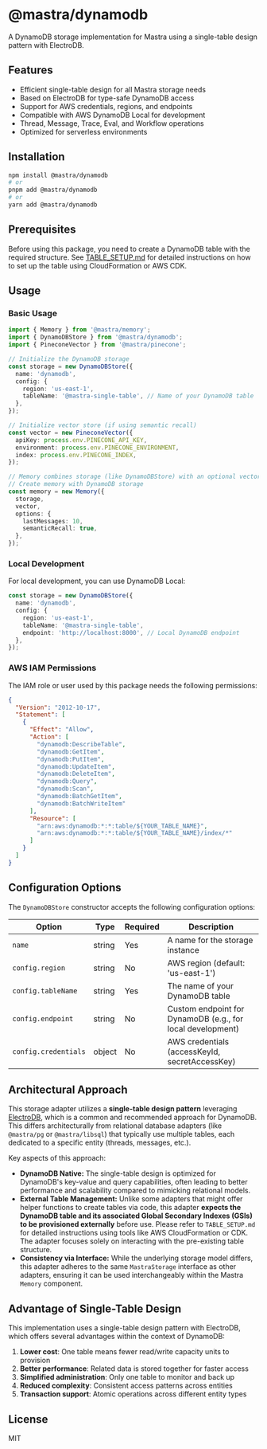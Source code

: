 # @mastra/dynamodb

A DynamoDB storage implementation for Mastra using a single-table design pattern with ElectroDB.

## Features

- Efficient single-table design for all Mastra storage needs
- Based on ElectroDB for type-safe DynamoDB access
- Support for AWS credentials, regions, and endpoints
- Compatible with AWS DynamoDB Local for development
- Thread, Message, Trace, Eval, and Workflow operations
- Optimized for serverless environments

## Installation

```bash
npm install @mastra/dynamodb
# or
pnpm add @mastra/dynamodb
# or
yarn add @mastra/dynamodb
```

## Prerequisites

Before using this package, you need to create a DynamoDB table with the required structure. See [TABLE_SETUP.md](./TABLE_SETUP.md) for detailed instructions on how to set up the table using CloudFormation or AWS CDK.

## Usage

### Basic Usage

```typescript
import { Memory } from '@mastra/memory';
import { DynamoDBStore } from '@mastra/dynamodb';
import { PineconeVector } from '@mastra/pinecone';

// Initialize the DynamoDB storage
const storage = new DynamoDBStore({
  name: 'dynamodb',
  config: {
    region: 'us-east-1',
    tableName: '@mastra-single-table', // Name of your DynamoDB table
  },
});

// Initialize vector store (if using semantic recall)
const vector = new PineconeVector({
  apiKey: process.env.PINECONE_API_KEY,
  environment: process.env.PINECONE_ENVIRONMENT,
  index: process.env.PINECONE_INDEX,
});

// Memory combines storage (like DynamoDBStore) with an optional vector store for recall
// Create memory with DynamoDB storage
const memory = new Memory({
  storage,
  vector,
  options: {
    lastMessages: 10,
    semanticRecall: true,
  },
});
```

### Local Development

For local development, you can use DynamoDB Local:

```typescript
const storage = new DynamoDBStore({
  name: 'dynamodb',
  config: {
    region: 'us-east-1',
    tableName: '@mastra-single-table',
    endpoint: 'http://localhost:8000', // Local DynamoDB endpoint
  },
});
```

### AWS IAM Permissions

The IAM role or user used by this package needs the following permissions:

```json
{
  "Version": "2012-10-17",
  "Statement": [
    {
      "Effect": "Allow",
      "Action": [
        "dynamodb:DescribeTable",
        "dynamodb:GetItem",
        "dynamodb:PutItem",
        "dynamodb:UpdateItem",
        "dynamodb:DeleteItem",
        "dynamodb:Query",
        "dynamodb:Scan",
        "dynamodb:BatchGetItem",
        "dynamodb:BatchWriteItem"
      ],
      "Resource": [
        "arn:aws:dynamodb:*:*:table/${YOUR_TABLE_NAME}",
        "arn:aws:dynamodb:*:*:table/${YOUR_TABLE_NAME}/index/*"
      ]
    }
  ]
}
```

## Configuration Options

The `DynamoDBStore` constructor accepts the following configuration options:

| Option               | Type   | Required | Description                                                |
| -------------------- | ------ | -------- | ---------------------------------------------------------- |
| `name`               | string | Yes      | A name for the storage instance                            |
| `config.region`      | string | No       | AWS region (default: 'us-east-1')                          |
| `config.tableName`   | string | Yes      | The name of your DynamoDB table                            |
| `config.endpoint`    | string | No       | Custom endpoint for DynamoDB (e.g., for local development) |
| `config.credentials` | object | No       | AWS credentials (accessKeyId, secretAccessKey)             |

## Architectural Approach

This storage adapter utilizes a **single-table design pattern** leveraging [ElectroDB](https://electrodb.dev/), which is a common and recommended approach for DynamoDB. This differs architecturally from relational database adapters (like `@mastra/pg` or `@mastra/libsql`) that typically use multiple tables, each dedicated to a specific entity (threads, messages, etc.).

Key aspects of this approach:

- **DynamoDB Native:** The single-table design is optimized for DynamoDB's key-value and query capabilities, often leading to better performance and scalability compared to mimicking relational models.
- **External Table Management:** Unlike some adapters that might offer helper functions to create tables via code, this adapter **expects the DynamoDB table and its associated Global Secondary Indexes (GSIs) to be provisioned externally** before use. Please refer to `TABLE_SETUP.md` for detailed instructions using tools like AWS CloudFormation or CDK. The adapter focuses solely on interacting with the pre-existing table structure.
- **Consistency via Interface:** While the underlying storage model differs, this adapter adheres to the same `MastraStorage` interface as other adapters, ensuring it can be used interchangeably within the Mastra `Memory` component.

## Advantage of Single-Table Design

This implementation uses a single-table design pattern with ElectroDB, which offers several advantages within the context of DynamoDB:

1. **Lower cost**: One table means fewer read/write capacity units to provision
2. **Better performance**: Related data is stored together for faster access
3. **Simplified administration**: Only one table to monitor and back up
4. **Reduced complexity**: Consistent access patterns across entities
5. **Transaction support**: Atomic operations across different entity types

## License

MIT
